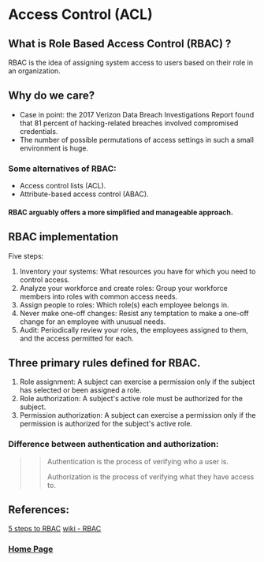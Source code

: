 # Access Control (ACL)

## What is Role Based Access Control (RBAC) ?
RBAC is the idea of assigning system access to users based on their role in an organization.

## Why do we care?
- Case in point: the 2017 Verizon Data Breach Investigations Report found that 81 percent of hacking-related breaches involved compromised credentials.
- The number of possible permutations of access settings in such a small environment is huge.

### Some alternatives of RBAC:
- Access control lists (ACL).
- Attribute-based access control (ABAC).

#### RBAC arguably offers a more simplified and manageable approach.

## RBAC implementation
Five steps:
1. Inventory your systems: What resources you have for which you need to control access.
2. Analyze your workforce and create roles: Group your workforce members into roles with common access needs. 
3. Assign people to roles: Which role(s) each employee belongs in.
4. Never make one-off changes: Resist any temptation to make a one-off change for an employee with unusual needs.
5. Audit: Periodically review your roles, the employees assigned to them, and the access permitted for each.

## Three primary rules defined for RBAC.
1. Role assignment: A subject can exercise a permission only if the subject has selected or been assigned a role.
2. Role authorization: A subject's active role must be authorized for the subject. 
3. Permission authorization: A subject can exercise a permission only if the permission is authorized for the subject's active role.

### Difference between authentication and authorization:

>> Authentication is the process of verifying who a user is.
>>
>> Authorization is the process of verifying what they have access to.

## References:
[5 steps to RBAC](https://www.csoonline.com/article/3060780/5-steps-to-simple-role-based-access-control.html)
[wiki - RBAC](https://en.wikipedia.org/wiki/Role-based_access_control)


### [Home Page](./README.md)

